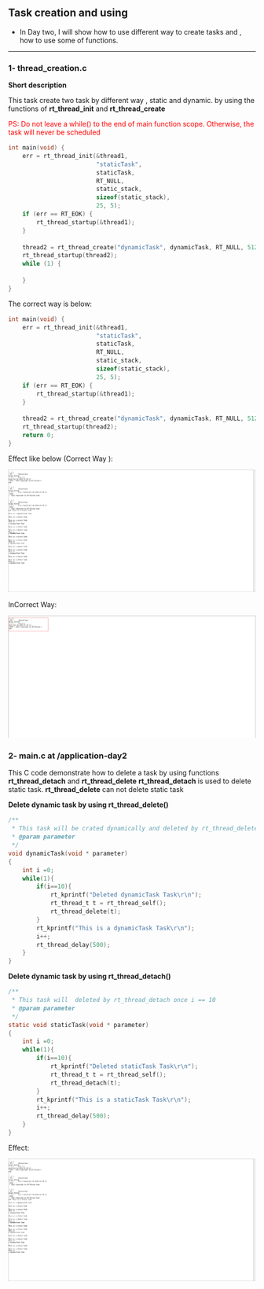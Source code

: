 ## Task creation and using
* In Day two, I will show how to use different way to create tasks and , how to use some of functions.

---
### 1- thread_creation.c

**Short description**

This task create two task by different way , static and dynamic. by using the functions of **rt_thread_init**
and **rt_thread_create**

<span style="color: red;">PS: Do not leave a while() to the end of main function scope. 
Otherwise, the task will never be scheduled</span>

```c
int main(void) {
    err = rt_thread_init(&thread1,
                         "staticTask",
                         staticTask,
                         RT_NULL,
                         static_stack,
                         sizeof(static_stack),
                         25, 5);
    if (err == RT_EOK) {
        rt_thread_startup(&thread1);
    }

    thread2 = rt_thread_create("dynamicTask", dynamicTask, RT_NULL, 512, 30, 20);
    rt_thread_startup(thread2);
    while (1) {

    }
}

```

The correct way is below:

```c
int main(void) {
    err = rt_thread_init(&thread1,
                         "staticTask",
                         staticTask,
                         RT_NULL,
                         static_stack,
                         sizeof(static_stack),
                         25, 5);
    if (err == RT_EOK) {
        rt_thread_startup(&thread1);
    }

    thread2 = rt_thread_create("dynamicTask", dynamicTask, RT_NULL, 512, 30, 20);
    rt_thread_startup(thread2);
    return 0;
}
```

Effect like below (Correct Way ):

![Effect.jpg](..%2Fass%2Fday2%2FEffect.jpg)

InCorrect Way:

![incorrect.jpg](..%2Fass%2Fday2%2Fincorrect.jpg)


### 2- main.c at /application-day2

This C code demonstrate how to delete a task by using functions **rt_thread_detach** and **rt_thread_delete**
**rt_thread_detach** is used to delete static task. **rt_thread_delete** can not delete static task


**Delete dynamic task by using rt_thread_delete()**
```c
/**
 * This task will be crated dynamically and deleted by rt_thread_delete once i == 10
 * @param parameter
 */
void dynamicTask(void * parameter)
{
    int i =0;
    while(1){
        if(i==10){
            rt_kprintf("Deleted dynamicTask Task\r\n");
            rt_thread_t t = rt_thread_self();
            rt_thread_delete(t);
        }
        rt_kprintf("This is a dynamicTask Task\r\n");
        i++;
        rt_thread_delay(500);
    }
}
```

**Delete dynamic task by using rt_thread_detach()**

```c
/**
 * This task will  deleted by rt_thread_detach once i == 10
 * @param parameter
 */
static void staticTask(void * parameter)
{
    int i =0;
    while(1){
        if(i==10){
            rt_kprintf("Deleted staticTask Task\r\n");
            rt_thread_t t = rt_thread_self();
            rt_thread_detach(t);
        }
        rt_kprintf("This is a staticTask Task\r\n");
        i++;
        rt_thread_delay(500);
    }
}

```

Effect:

![Effect.jpg](..%2Fass%2Fday2%2FEffect.jpg)